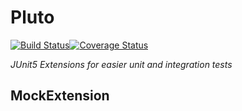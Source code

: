 # Pluto 
[![Build Status](https://secure.travis-ci.org/toberkoe/pluto.png)](http://travis-ci.org/toberkoe/pluto)[![Coverage Status](https://coveralls.io/repos/github/toberkoe/pluto/badge.svg?branch=master)](https://coveralls.io/github/toberkoe/pluto?branch=master)

[comment]: <> (add badges for sonarqube / sonarcloud / maven central) 

*JUnit5 Extensions for easier unit and integration tests*

## MockExtension

[//]: <> (PersistenceExtension)

[//]: <> (Latest News)

[//]: <> (About)

[//]: <> (Quickstart Maven and Gradle)

[//]: <> (Wiki)
